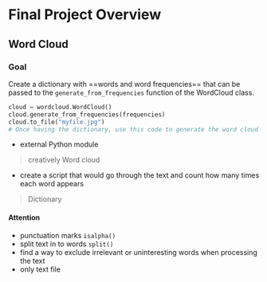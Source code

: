 # Final Project Overview

## Word Cloud

### Goal

Create a dictionary with ==words and word frequencies== that can be passed to the `generate_from_frequencies` function of the WordCloud class.

```python
cloud = wordcloud.WordCloud()
cloud.generate_from_frequencies(frequencies)
cloud.to_file("myfile.jpg")
# Once having the dictionary, use this code to generate the word cloud image
```

- external Python module

> creatively Word cloud

- create a script that would go through the text and count how many times each word appears

> Dictionary

#### Attention

- punctuation marks 	`isalpha()`
- split text in to words   `split()`
- find a way to exclude irrelevant or uninteresting words when processing the text
- only text file